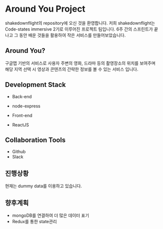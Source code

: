 # Around You Project

shakedownflight의 repository에 오신 것을 환영합니다.
저희 shakedownflight는 Code-states immersive 2기로 이루어진 프로젝트 팀입니다.
6주 간의 스프린트가 끝나고 그 동안 배운 것들을 활용하여 작은 서비스를 만들어보았습니다.

## Around You?

구글맵 기반의 서비스로 사용자 주변의 영화, 드라마 등의 촬영장소의 위치를 보여주며 해당 지역 선택 시 영상과 콘텐츠의 간략한 정보를 볼 수 있는 서비스 입니다.

## Development Stack

* Back-end
 * node-express

* Front-end
 * ReactJS

## Collaboration Tools

* Github
* Slack

## 진행상황

현재는 dummy data를 이용하고 있습니다.

## 향후계획

* mongoDB를 연결하여 더 많은 데이터 표기
* Redux를 통한 state관리
